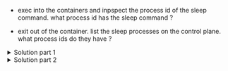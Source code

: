 
* exec into the containers and inpspect the process id of the sleep command.
  what process id has the sleep command ?

* exit out of the container.
  list the sleep processes on the control plane.
  what process ids do they have ?

<details>
  <summary>Solution part 1</summary>
    <pre><code>    
        docker exec -it sleepy1 sh
        # ps
    </code></pre>
    <pre><code>    
        docker exec -it sleepy2 sh
        # ps
    </code></pre>
    both sleep commands have process id 1
</details>

<details>
  <summary>Solution part 2</summary>
    <pre><code>    
        ps aux | grep sleep
    </code></pre>
    <p>
    the process ids are different from the one inside the container.
    This means docker runtime is sharing the kernel's process space between the containers.
    </p> 
</details>